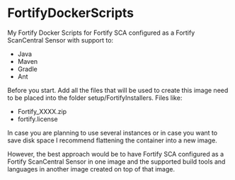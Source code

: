 # FortifyDockerScripts
My Fortify Docker Scripts for Fortify SCA configured as a Fortify ScanCentral Sensor with support to:
- Java
- Maven
- Gradle
- Ant

Before you start.
Add all the files that will be used to create this image need to be placed into the folder setup/FortifyInstallers.
Files like:
- Fortify_XXXX.zip
- fortify.license

In case you are planning to use several instances or in case you want to save disk space I recommend flattening the container into a new image. 

However, the best approach would be to have Fortify SCA configured as a Fortify ScanCentral Sensor in one image and the supported build tools and languages in another image created on top of that image.